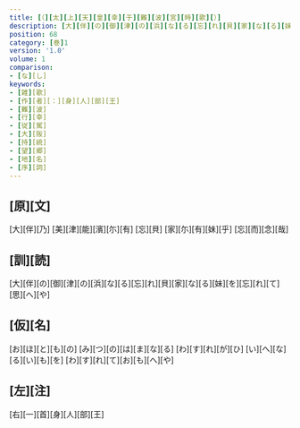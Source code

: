 ```yaml
---
title: [（][太][上][天][皇][幸][于][難][波][宮][時][歌][）]
description: [大][伴][の][御][津][の][浜][な][る][忘][れ][貝][家][な][る][妹][を][忘][れ][て][思][へ][や]
position: 68
category: [巻]1
version: '1.0'
volume: 1
comparison:
- [な][し]
keywords:
- [雑][歌]
- [作][者][：][身][人][部][王]
- [難][波]
- [行][幸]
- [従][駕]
- [大][阪]
- [持][統]
- [望][郷]
- [地][名]
- [序][詞]
---
```


## [原][文]

[大][伴][乃] [美][津][能][濱][尓][有] [忘][貝] [家][尓][有][妹][乎] [忘][而][念][哉]

## [訓][読]

[大][伴][の][御][津][の][浜][な][る][忘][れ][貝][家][な][る][妹][を][忘][れ][て][思][へ][や]

## [仮][名]

[お][ほ][と][も][の] [み][つ][の][は][ま][な][る] [わ][す][れ][が][ひ] [い][へ][な][る][い][も][を] [わ][す][れ][て][お][も][へ][や]

## [左][注]

[右][一][首][身][人][部][王]
